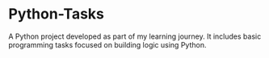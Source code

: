 # Python-Tasks
A Python project developed as part of my learning journey. It includes basic programming tasks focused on building logic using Python.
